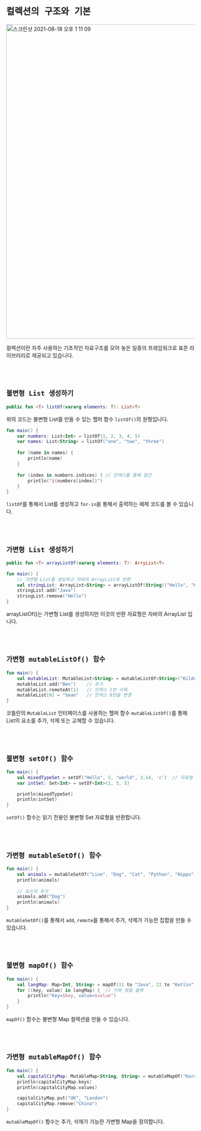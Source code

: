# `컬렉션의 구조와 기본`

<img width="838" alt="스크린샷 2021-08-18 오후 1 11 09" src="https://user-images.githubusercontent.com/45676906/129835697-38dc25c0-eb61-4e6c-8022-7cc5a662d633.png">

컬렉션이란 자주 사용하는 기초적인 자료구조를 모아 놓은 일종의 프레임워크로 표준 라이브러리로 제공되고 있습니다.

<br> <br>

## `불변형 List 생성하기`

```kotlin
public fun <T> listOf(vararg elements: T): List<T>
```

위의 코드는 불변형 List를 만들 수 있는 핼퍼 함수 `listOf()`의 원형입니다.  

```kotlin
fun main() {
    var numbers: List<Int> = listOf(1, 2, 3, 4, 5)
    var names: List<String> = listOf("one", "two", "three")
    
    for (name in names) {
        println(name)
    }
    
    for (index in numbers.indices) { // 인덱스를 통해 접근
        println("${numbers[index]}")
    }
}
```

`listOf`를 통해서 List를 생성하고 `for-in`을 통해서 출력하는 예제 코드를 볼 수 있습니다. 

<br> <br>

## `가변형 List 생성하기`

```kotlin
public fun <T> arrayListOf(vararg elements: T): ArryList<T>
```

```kotlin
fun main() {
    // 가변형 List를 생성하고 자바의 ArrayList로 반환
    val stringList: ArrayList<String> = arrayListOf(String)("Hello", "Kotlin", "Gyunny")
    stringList.add("Java")
    stringList.remove("Hello")
}
```

arrayListOf()는 가변형 List를 생성하지만 이것의 반환 자료형은 자바의 ArrayList 입니다.

<br> <br>

## `가변형 mutableListOf() 함수`

```kotlin
fun main() {
    val mutableList: MutableList<String> = mutableListOf<String>("Kildong", "Dooly", "Chelsu")
    mutableList.add("Ben")    // 추가
    mutableList.remoteAt(1)   // 인덱스 1번 삭제
    mutableList[0] = "Sean"   // 인덱스 0번을 변경 
}
```

코틀린의 `MutableList` 인터페이스를 사용하는 헬퍼 함수 `mutableListOf()`를 통해 List의 요소를 추가, 삭제 또는 교체할 수 있습니다. 

<br> <br>

## `불변형 setOf() 함수`

```kotlin
fun main() {
    val mixedTypeSet = setOf("Hello", 5, "world", 3.14, 'c')  // 자료형 혼합 초기화
    var intSet: Set<Int> = setOf<Int>(1, 5, 5)

    println(mixedTypeSet)
    println(intSet)
}
```

`setOf()` 함수는 읽기 전용인 불변형 Set<T> 자료형을 반환합니다. 

<br> <br>

## `가변형 mutableSetOf() 함수`

```kotlin
fun main() {
    val animals = mutableSetOf("Lion", "Dog", "Cat", "Python", "Hippo")
    println(animals)
    
    // 요소의 추가
    animals.add("Dog")
    println(animals)
}
```

`mutableSetOf()`를 통해서 `add`, `remote`를 통해서 추가, 삭제가 가능한 집합을 만들 수 있습니다. 

<br> <br>

## `불변형 mapOf() 함수`

```kotlin
fun main() {
    val langMap: Map<Int, String> = mapOf(11 to "Java", 22 to "Kotlin", 33 to "C++")
    for ((key, value) in langMap) {  // 키와 쌍을 출력
        println("Key=$key, value=$value")
    }
}
```

`mapOf()` 함수는 불변형 Map 컬렉션을 만들 수 있습니다. 

<br> <br>

## `가변형 mutableMapOf() 함수`

```kotlin
fun main() {
    val capitalCityMap: MutableMap<String, String> = mutableMapOf("Korea" to "Seoul", "China" to "Beijing", "Japan" to "Tokyo")
    println(capitalCityMap.keys)
    println(capitalCityMap.values)

    capitalCityMap.put("UK", "London")
    capitalCityMap.remove("China")
}
```

`mutableMapOf()` 함수는 추가, 삭제가 가능한 가변형 Map을 정의합니다.